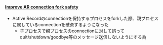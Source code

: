 #### [Improve AR connection fork safety](https://github.com/rails/rails/pull/31173)

* Active Recordのconnectionを保持するプロセスをforkした際、親プロセスに属しているconnectionを破棄するようになった
  * 子プロセスで親プロセスのconnectionに対して誤ってquit/shutdown/goodbye等のメッセージ送信しないようにする為
